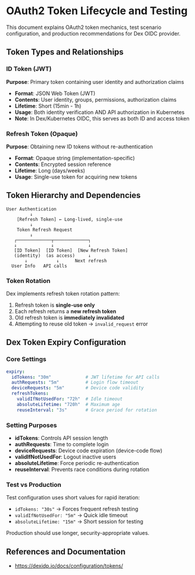 # OAuth2 Token Lifecycle and Testing

This document explains OAuth2 token mechanics, test scenario configuration,
and production recommendations for Dex OIDC provider.

## Token Types and Relationships

### ID Token (JWT)

**Purpose**: Primary token containing user identity and authorization claims

- **Format**: JSON Web Token (JWT)
- **Contents**: User identity, groups, permissions, authorization claims
- **Lifetime**: Short (15min - 1h)
- **Usage**: Both identity verification AND API authorization in Kubernetes
- **Note**: In Dex/Kubernetes OIDC, this serves as both ID and access token

### Refresh Token (Opaque)

**Purpose**: Obtaining new ID tokens without re-authentication

- **Format**: Opaque string (implementation-specific)
- **Contents**: Encrypted session reference
- **Lifetime**: Long (days/weeks)
- **Usage**: Single-use token for acquiring new tokens

## Token Hierarchy and Dependencies

```text
User Authentication
         ↓
    [Refresh Token] ← Long-lived, single-use
         ↓
    Token Refresh Request
         ↓
   ┌─────────────┬─────────────┐
   ↓             ↓             ↓
   [ID Token]  [ID Token]  [New Refresh Token]
   (identity)  (as access)     ↓
       ↓           ↓      Next refresh
  User Info   API calls
```

### Token Rotation

Dex implements refresh token rotation pattern:

1. Refresh token is **single-use only**
2. Each refresh returns a **new refresh token**
3. Old refresh token is **immediately invalidated**
4. Attempting to reuse old token → `invalid_request` error

## Dex Token Expiry Configuration

### Core Settings

```yaml
expiry:
  idTokens: "30m"             # JWT lifetime for API calls
  authRequests: "5m"          # Login flow timeout
  deviceRequests: "5m"        # Device code validity
  refreshTokens:
    validIfNotUsedFor: "72h"  # Idle timeout
    absoluteLifetime: "720h"  # Maximum age
    reuseInterval: "3s"       # Grace period for rotation
```

### Setting Purposes

- **idTokens**: Controls API session length
- **authRequests**: Time to complete login
- **deviceRequests**: Device code expiration (device-code flow)
- **validIfNotUsedFor**: Logout inactive users
- **absoluteLifetime**: Force periodic re-authentication
- **reuseInterval**: Prevents race conditions during rotation

### Test vs Production

Test configuration uses short values for rapid iteration:

- `idTokens: "30s"` → Forces frequent refresh testing
- `validIfNotUsedFor: "5m"` → Quick idle timeout
- `absoluteLifetime: "15m"` → Short session for testing

Production should use longer, security-appropriate values.

## References and Documentation

- <https://dexidp.io/docs/configuration/tokens/>
